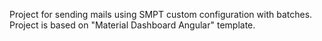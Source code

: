 Project for sending mails using SMPT custom configuration with batches. Project is based on "Material Dashboard Angular" template.
